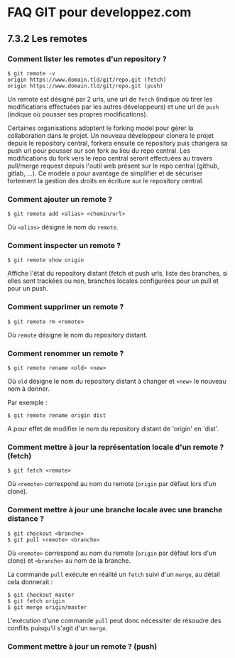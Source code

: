 # FAQ GIT pour developpez.com

## 7.3.2 Les remotes

### Comment lister les remotes d'un repository ?

```
$ git remote -v
origin https://www.domain.tld/git/repo.git (fetch)
origin https://www.domain.tld/git/repo.git (push)
```

Un remote est désigné par 2 urls, une url de `fetch` (indique où tirer les modifications effectuées par les autres développeurs) et une url de `push` (indique où pousser ses propres modifications).

Certaines organisations adoptent le forking model pour gérer la collaboration dans le projet. Un nouveau développeur clonera le projet depuis le repository central, forkera ensuite ce repository puis changera sa push url pour pousser sur son fork au lieu du repo central. Les modifications du fork vers le repo central seront effectuées au travers pull/merge request depuis l'outil web présent sur le repo central (github, gitlab, ...). Ce modèle a pour avantage de simplifier et de sécuriser fortement la gestion des droits en écriture sur le repository central.

### Comment ajouter un remote ?

```
$ git remote add <alias> <chemin/url>
```

Où `<alias>` désigne le nom du `remote`.

### Comment inspecter un remote ?

```
$ git remote show origin
```

Affiche l'état du repository distant (fetch et push urls, liste des branches, si elles sont trackées ou non, branches locales configurées pour un pull et pour un push.

### Comment supprimer un remote ?

```
$ git remote rm <remote>
```

Où `remote` désigne le nom du repository distant.

### Comment renommer un remote ?

```
$ git remote rename <old> <new>
```

Où `old` désigne le nom du repository distant à changer et `<new>` le nouveau nom à donner.

Par exemple :

```
$ git remote rename origin dist
```

A pour effet de modifier le nom du repository distant de 'origin' en 'dist'.

### Comment mettre à jour la représentation locale d'un remote ? (fetch)

```
$ git fetch <remote>
```

Où `<remote>` correspond au nom du remote (`origin` par défaut lors d'un clone).

### Comment mettre à jour une branche locale avec une branche distance ?

```
$ git checkout <branche>
$ git pull <remote> <branche>
```

Où `<remote>` correspond au nom du remote (`origin` par défaut lors d'un clone) et `<branche>` au nom de la branche.

La commande `pull` exécute en réalité un `fetch` suivi d'un `merge`, au détail cela donnerait  :

```
$ git checkout master
$ git fetch origin
$ git merge origin/master
```

L'exécution d'une commande `pull` peut donc nécessiter de résoudre des conflits puisqu'il s'agit d'un `merge`.

### Comment mettre à jour un remote ? (push)
